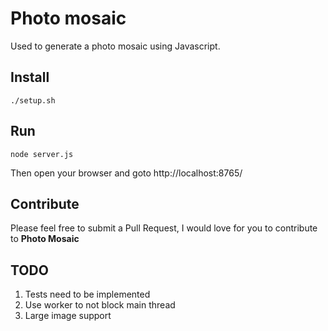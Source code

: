 # Photo mosaic
Used to generate a photo mosaic using Javascript.


## Install
```
./setup.sh
```

## Run
```
node server.js
```
Then open your browser and goto http://localhost:8765/

## Contribute
Please feel free to submit a Pull Request, I would love for you to contribute to **Photo Mosaic**

## TODO
1. Tests need to be implemented
2. Use worker to not block main thread
3. Large image support
